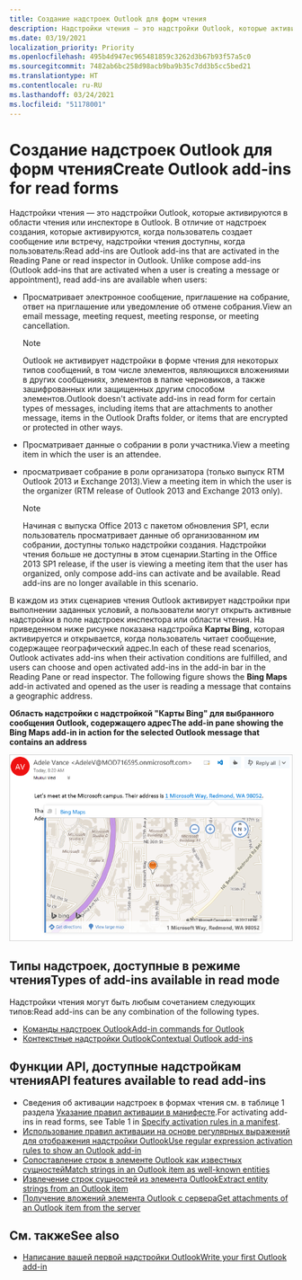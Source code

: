 ```yaml
---
title: Создание надстроек Outlook для форм чтения
description: Надстройки чтения — это надстройки Outlook, которые активируются в области чтения или с помощью инспектора чтения в Outlook.
ms.date: 03/19/2021
localization_priority: Priority
ms.openlocfilehash: 495b4d947ec965481859c3262d3b67b93f57a5c0
ms.sourcegitcommit: 7482ab6bc258d98acb9ba9b35c7dd3b5cc5bed21
ms.translationtype: HT
ms.contentlocale: ru-RU
ms.lasthandoff: 03/24/2021
ms.locfileid: "51178001"
---
```

# <a name="create-outlook-add-ins-for-read-forms"></a><span data-ttu-id="11688-103">Создание надстроек Outlook для форм чтения</span><span class="sxs-lookup"><span data-stu-id="11688-103">Create Outlook add-ins for read forms</span></span>

<span data-ttu-id="11688-p101">Надстройки чтения — это надстройки Outlook, которые активируются в области чтения или инспекторе в Outlook. В отличие от надстроек создания, которые активируются, когда пользователь создает сообщение или встречу, надстройки чтения доступны, когда пользователь:</span><span class="sxs-lookup"><span data-stu-id="11688-p101">Read add-ins are Outlook add-ins that are activated in the Reading Pane or read inspector in Outlook. Unlike compose add-ins (Outlook add-ins that are activated when a user is creating a message or appointment), read add-ins are available when users:</span></span>

- <span data-ttu-id="11688-106">Просматривает электронное сообщение, приглашение на собрание, ответ на приглашение или уведомление об отмене собрания.</span><span class="sxs-lookup"><span data-stu-id="11688-106">View an email message, meeting request, meeting response, or meeting cancellation.</span></span>

   > [!NOTE]
   > <span data-ttu-id="11688-107">Outlook не активирует надстройки в форме чтения для некоторых типов сообщений, в том числе элементов, являющихся вложениями в других сообщениях, элементов в папке черновиков, а также зашифрованных или защищенных другим способом элементов.</span><span class="sxs-lookup"><span data-stu-id="11688-107">Outlook doesn't activate add-ins in read form for certain types of messages, including items that are attachments to another message, items in the Outlook Drafts folder, or items that are encrypted or protected in other ways.</span></span>

- <span data-ttu-id="11688-108">Просматривает данные о собрании в роли участника.</span><span class="sxs-lookup"><span data-stu-id="11688-108">View a meeting item in which the user is an attendee.</span></span>

- <span data-ttu-id="11688-109">просматривает собрание в роли организатора (только выпуск RTM Outlook 2013 и Exchange 2013).</span><span class="sxs-lookup"><span data-stu-id="11688-109">View a meeting item in which the user is the organizer (RTM release of Outlook 2013 and Exchange 2013 only).</span></span>

   > [!NOTE]
   > <span data-ttu-id="11688-p102">Начиная с выпуска Office 2013 с пакетом обновления SP1, если пользователь просматривает данные об организованном им собрании, доступны только надстройки создания. Надстройки чтения больше не доступны в этом сценарии.</span><span class="sxs-lookup"><span data-stu-id="11688-p102">Starting in the Office 2013 SP1 release, if the user is viewing a meeting item that the user has organized, only compose add-ins can activate and be available. Read add-ins are no longer available in this scenario.</span></span>

<span data-ttu-id="11688-p103">В каждом из этих сценариев чтения Outlook активирует надстройки при выполнении заданных условий, а пользователи могут открыть активные надстройки в поле надстроек инспектора или области чтения. На приведенном ниже рисунке показана надстройка **Карты Bing**, которая активируется и открывается, когда пользователь читает сообщение, содержащее географический адрес.</span><span class="sxs-lookup"><span data-stu-id="11688-p103">In each of these read scenarios, Outlook activates add-ins when their activation conditions are fulfilled, and users can choose and open activated add-ins in the add-in bar in the Reading Pane or read inspector. The following figure shows the **Bing Maps** add-in activated and opened as the user is reading a message that contains a geographic address.</span></span>

<span data-ttu-id="11688-114">**Область надстройки с надстройкой "Карты Bing" для выбранного сообщения Outlook, содержащего адрес**</span><span class="sxs-lookup"><span data-stu-id="11688-114">**The add-in pane showing the Bing Maps add-in in action for the selected Outlook message that contains an address**</span></span>

![Почтовое приложение "Карты Bing" в Outlook](../images/outlook-detected-entity-card.png)

## <a name="types-of-add-ins-available-in-read-mode"></a><span data-ttu-id="11688-116">Типы надстроек, доступные в режиме чтения</span><span class="sxs-lookup"><span data-stu-id="11688-116">Types of add-ins available in read mode</span></span>

<span data-ttu-id="11688-117">Надстройки чтения могут быть любым сочетанием следующих типов:</span><span class="sxs-lookup"><span data-stu-id="11688-117">Read add-ins can be any combination of the following types.</span></span>

- [<span data-ttu-id="11688-118">Команды надстроек Outlook</span><span class="sxs-lookup"><span data-stu-id="11688-118">Add-in commands for Outlook</span></span>](add-in-commands-for-outlook.md)
- [<span data-ttu-id="11688-119">Контекстные надстройки Outlook</span><span class="sxs-lookup"><span data-stu-id="11688-119">Contextual Outlook add-ins</span></span>](contextual-outlook-add-ins.md)

## <a name="api-features-available-to-read-add-ins"></a><span data-ttu-id="11688-120">Функции API, доступные надстройкам чтения</span><span class="sxs-lookup"><span data-stu-id="11688-120">API features available to read add-ins</span></span>

- <span data-ttu-id="11688-121">Сведения об активации надстроек в формах чтения см. в таблице 1 раздела [Указание правил активации в манифесте](activation-rules.md#specify-activation-rules-in-a-manifest).</span><span class="sxs-lookup"><span data-stu-id="11688-121">For activating add-ins in read forms, see Table 1 in [Specify activation rules in a manifest](activation-rules.md#specify-activation-rules-in-a-manifest).</span></span>
- [<span data-ttu-id="11688-122">Использование правил активации на основе регулярных выражений для отображения надстройки Outlook</span><span class="sxs-lookup"><span data-stu-id="11688-122">Use regular expression activation rules to show an Outlook add-in</span></span>](use-regular-expressions-to-show-an-outlook-add-in.md)
- [<span data-ttu-id="11688-123">Сопоставление строк в элементе Outlook как известных сущностей</span><span class="sxs-lookup"><span data-stu-id="11688-123">Match strings in an Outlook item as well-known entities</span></span>](match-strings-in-an-item-as-well-known-entities.md)
- [<span data-ttu-id="11688-124">Извлечение строк сущностей из элемента Outlook</span><span class="sxs-lookup"><span data-stu-id="11688-124">Extract entity strings from an Outlook item</span></span>](extract-entity-strings-from-an-item.md)
- [<span data-ttu-id="11688-125">Получение вложений элемента Outlook с сервера</span><span class="sxs-lookup"><span data-stu-id="11688-125">Get attachments of an Outlook item from the server</span></span>](get-attachments-of-an-outlook-item.md)

## <a name="see-also"></a><span data-ttu-id="11688-126">См. также</span><span class="sxs-lookup"><span data-stu-id="11688-126">See also</span></span>

- [<span data-ttu-id="11688-127">Написание вашей первой надстройки Outlook</span><span class="sxs-lookup"><span data-stu-id="11688-127">Write your first Outlook add-in</span></span>](../quickstarts/outlook-quickstart.md)
